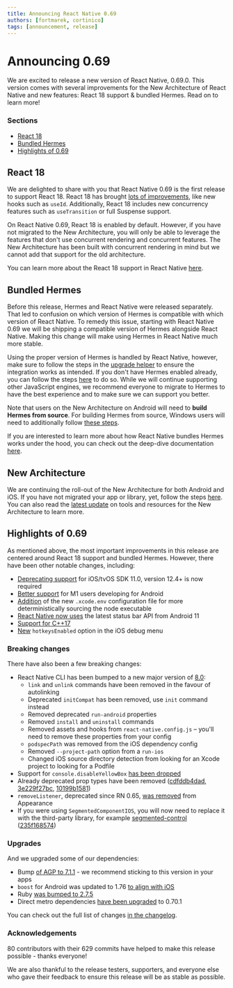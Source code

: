 ```yaml
---
title: Announcing React Native 0.69
authors: [fortmarek, cortinico]
tags: [announcement, release]
---
```


# Announcing 0.69

We are excited to release a new version of React Native, 0.69.0. This version comes with several improvements for the New Architecture of React Native and new features: React 18 support & bundled Hermes. Read on to learn more!

### Sections

- [React 18](/blog/2022/06/21/version-069#react-18)
- [Bundled Hermes](/blog/2022/06/21/version-069#bundled-hermes)
- [Highlights of 0.69](/blog/2022/06/21/version-069#highlights-of-069)

<!--truncate-->

## React 18

We are delighted to share with you that React Native 0.69 is the first release to support React 18. React 18 has brought [lots of improvements](https://reactjs.org/blog/2022/03/29/react-v18.html), like new hooks such as `useId`. Additionally, React 18 includes new concurrency features such as `useTransition` or full Suspense support.

On React Native 0.69, React 18 is enabled by default. However, if you have not migrated to the New Architecture, you will only be able to leverage the features that don't use concurrent rendering and concurrent features. The New Architecture has been built with concurrent rendering in mind but we cannot add that support for the old architecture.

You can learn more about the React 18 support in React Native [here](https://reactnative.dev/docs/0.69/react-18-and-react-native).

## Bundled Hermes

Before this release, Hermes and React Native were released separately. That led to confusion on which version of Hermes is compatible with which version of React Native. To remedy this issue, starting with React Native 0.69 we will be shipping a compatible version of Hermes alongside React Native. Making this change will make using Hermes in React Native much more stable.

Using the proper version of Hermes is handled by React Native, however, make sure to follow the steps in the [upgrade helper](https://react-native-community.github.io/upgrade-helper/?from=0.68.2&to=0.69.0) to ensure the integration works as intended. If you don't have Hermes enabled already, you can follow the steps [here](/docs/hermes) to do so. While we will continue supporting other JavaScript engines, we recommend everyone to migrate to Hermes to have the best experience and to make sure we can support you better.

Note that users on the New Architecture on Android will need to **build Hermes from source**. For building Hermes from source, Windows users will need to additionally follow [these steps](/architecture/bundled-hermes#android-users-on-new-architecture-building-on-windows).

If you are interested to learn more about how React Native bundles Hermes works under the hood, you can check out the deep-dive documentation [here](/architecture/bundled-hermes).

## New Architecture

We are continuing the roll-out of the New Architecture for both Android and iOS. If you have not migrated your app or library, yet, follow the steps [here](https://github.com/reactwg/react-native-new-architecture#guides). You can also read the [latest update](/blog/2022/06/16/resources-migrating-your-react-native-library-to-the-new-architecture) on tools and resources for the New Architecture to learn more.

## Highlights of 0.69

As mentioned above, the most important improvements in this release are centered around React 18 support and bundled Hermes. However, there have been other notable changes, including:

- [Deprecating support](https://github.com/facebook/react-native/commit/982ca30de079d7e80bd0b50365d58b9048fb628f) for iOS/tvOS SDK 11.0, version 12.4+ is now required
- [Better support](https://github.com/facebook/react-native/commit/c5babd993a2bed2994ecc4710fa9e424b3e6cfc2) for M1 users developing for Android
- [Addition](https://github.com/facebook/react-native/commit/0480f56c5b5478b6ebe5ad88e347cad2810bfb17) of the new `.xcode.env` configuration file for more deterministically sourcing the node executable
- [React Native now uses](https://github.com/facebook/react-native/commit/50c8e973f067d4ef1fc3c2eddd360a0709828968) the latest status bar API from Android 11
- [Support for C++17](https://github.com/facebook/react-native/commit/c2e4ae39b8a5c6534a3fa4dae4130166eda15169)
- [New](https://github.com/facebook/react-native/commit/1a1a304ed2023d60547aef65b1a7bf56467edf08) `hotkeysEnabled` option in the iOS debug menu

### Breaking changes

There have also been a few breaking changes:

- React Native CLI has been bumped to a new major version of [8.0](https://github.com/react-native-community/cli/releases/tag/v8.0.0):
  - `link` and `unlink` commands have been removed in the favour of autolinking
  - Deprecated `initCompat` has been removed, use `init` command instead
  - Removed deprecated `run-android` properties
  - Removed `install` and `uninstall` commands
  - Removed assets and hooks from `react-native.config.js` – you'll need to remove these properties from your config
  - `podspecPath` was removed from the iOS dependency config
  - Removed `--project-path` option from a `run-ios`
  - Changed iOS source directory detection from looking for an Xcode project to looking for a Podfile
- Support for `console.disableYellowBox` [has been dropped](https://github.com/facebook/react-native/commit/b633cc130533f0731b2577123282c4530e4f0abe)
- Already deprecated prop types have been removed ([cdfddb4dad](https://github.com/facebook/react-native/commit/cdfddb4dad7c69904850d7e5f089a32a1d3445d1), [3e229f27bc](https://github.com/facebook/react-native/commit/3e229f27bc9c7556876ff776abf70147289d544b), [10199b1581](https://github.com/facebook/react-native/commit/10199b158138b8645550b5579df87e654213fe42))
- `removeListener`, deprecated since RN 0.65, [was removed](https://github.com/facebook/react-native/commit/8dfbed786b40082a7a222e00dc0a621c0695697d) from Appearance
- If you were using `SegmentedComponentIOS`, you will now need to replace it with the third-party library, for example [segmented-control](https://github.com/react-native-segmented-control/segmented-control) ([235f168574](https://github.com/facebook/react-native/commit/235f1685748442553e53f8ec6d904bc0314a8ae6))

### Upgrades

And we upgraded some of our dependencies:

- Bump [of AGP to 7.1.1](https://github.com/facebook/react-native/commit/200488e87cf4bc355e03c78cd814b97b23452117) - we recommend sticking to this version in your apps
- `boost` for Android was updated to 1.76 [to align with iOS](https://github.com/facebook/react-native/commit/5cd6367f0b86543274a15bb6d0e53a8545fed845)
- Ruby [was bumped to 2.7.5](https://github.com/facebook/react-native/commit/2c87b7466e098c5cd230e02b279fc7bc7a357615)
- Direct metro dependencies [have been upgraded](https://github.com/facebook/react-native/commit/b74e964e705c40834acad7020562e870cdad9db1) to 0.70.1

You can check out the full list of changes [in the changelog](https://github.com/facebook/react-native/blob/main/CHANGELOG.md#0690).

### Acknowledgements

80 contributors with their 629 commits have helped to make this release possible - thanks everyone!

We are also thankful to the release testers, supporters, and everyone else who gave their feedback to ensure this release will be as stable as possible.
